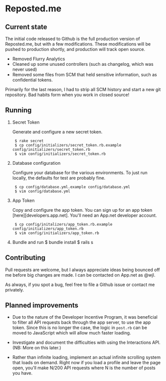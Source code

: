 # Reposted.me

## Current state

The initial code released to Github is the full production version of Reposted.me, but with a few modifications. These modifications will be pushed to production shortly, and production will track open source.

- Removed Flurry Analytics
- Cleaned up some unused controllers (such as changelog, which was never used)
- Removed some files from SCM that held sensitive information, such as
  confidential tokens.

Primarily for the last reason, I had to strip all SCM history and start a new git repository. Bad habits form when you work in closed source!

## Running

1. Secret Token

    Generate and configure a new secret token.

        $ rake secret
        $ cp config/initializers/secret_token.rb.example config/initializers/secret_token.rb
        $ vim config/initializers/secret_token.rb

1. Database configuration

    Configure your database for the various environments. To just run locally, the defaults for test are probably fine.

        $ cp config/database.yml.example config/database.yml
        $ vim config/database.yml

1. App Token

    Copy and configure the app token. You can sign up for an app token [here][developers.app.net]. You'll need an App.net developer account.

        $ cp config/initalizers/app_token.rb.example config/initializers/app_token.rb
        $ vim config/initializers/app_token.rb

1. Bundle and run
        $ bundle install
        $ rails s

## Contributing

Pull requests are welcome, but I always appreciate ideas being bounced off me before big changes are made. I can be contacted on App.net as @wjl.

As always, if you spot a bug, feel free to file a Github issue or contact me privately.

## Planned improvements

- Due to the nature of the Developer Incentive Program, it was beneficial to filter all API requests back through the app server, to use the app token. Since this is no longer the case, the logic in `post.rb` can be moved to JavaScript which will allow much faster loading.

- Investigate and document the difficulties with using the Interactions API. (NB: More on this later.)

- Rather than infinite loading, implement an actual infinite scrolling system that loads on demand. Right now if you load a profile and leave the page open, you'll make N/200 API requests where N is the number of posts you have.

